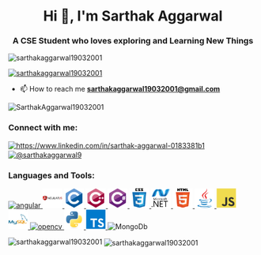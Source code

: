<h1 align="center">Hi 👋, I'm Sarthak Aggarwal</h1>
<h3 align="center">A CSE Student who loves exploring and Learning New Things</h3>

<p align="left"> <img src="https://komarev.com/ghpvc/?username=sarthakaggarwal19032001&label=Profile%20views&color=0e75b6&style=flat" alt="sarthakaggarwal19032001" /> </p>

<p align="left"> <a href="https://github.com/ryo-ma/github-profile-trophy"><img src="https://github-profile-trophy.vercel.app/?username=sarthakaggarwal19032001" alt="sarthakaggarwal19032001" /></a> </p>

- 📫 How to reach me **sarthakaggarwal19032001@gmail.com**
<p align="left"> <img src="https://komarev.com/ghpvc/?username=SarthakAggarwal19032001&label=Profile%20views&color=0e75b6&style=flat" alt="SarthakAggarwal19032001" /> </p>
<!-- 
[![Saumya's GitHub stats](https://github-readme-stats.vercel.app/api?username=saumyasingh048&show_icons=true&theme=synthwave)](https://github.com/anuraghazra/github-readme-stats)

[![Top Langs](https://github-readme-stats.vercel.app/api/top-langs/?username=saumyasingh048&theme=synthwave)](https://github.com/anuraghazra/github-readme-stats)



<p align="left"> <a href="https://github.com/ryo-ma/github-profile-trophy"><img src="https://github-profile-trophy.vercel.app/?username=saumyasingh048" alt="saumyasingh048" /></a> </p> -->
<h3 align="left">Connect with me:</h3>
<p align="left">
<a href="https://linkedin.com/in/https://www.linkedin.com/in/sarthak-aggarwal-0183381b1" target="blank"><img align="center" src="https://raw.githubusercontent.com/rahuldkjain/github-profile-readme-generator/master/src/images/icons/Social/linked-in-alt.svg" alt="https://www.linkedin.com/in/sarthak-aggarwal-0183381b1" height="30" width="40" /></a>
<a href="https://www.hackerrank.com/@sarthakaggarwal9" target="blank"><img align="center" src="https://raw.githubusercontent.com/rahuldkjain/github-profile-readme-generator/master/src/images/icons/Social/hackerrank.svg" alt="@sarthakaggarwal9" height="30" width="40" /></a>
</p>

<h3 align="left">Languages and Tools:</h3>
<p align="left"> <a href="https://angular.io" target="_blank"> <img src="https://angular.io/assets/images/logos/angular/angular.svg" alt="angular" width="40" height="40"/> </a> <a href="https://angular.io" target="_blank"> <img src="https://raw.githubusercontent.com/devicons/devicon/master/icons/angularjs/angularjs-original-wordmark.svg" alt="angularjs" width="40" height="40"/> </a> <a href="https://www.cprogramming.com/" target="_blank"> <img src="https://raw.githubusercontent.com/devicons/devicon/master/icons/c/c-original.svg" alt="c" width="40" height="40"/> </a> <a href="https://www.w3schools.com/cpp/" target="_blank"> <img src="https://raw.githubusercontent.com/devicons/devicon/master/icons/cplusplus/cplusplus-original.svg" alt="cplusplus" width="40" height="40"/> </a> <a href="https://www.w3schools.com/cs/" target="_blank"> <img src="https://raw.githubusercontent.com/devicons/devicon/master/icons/csharp/csharp-original.svg" alt="csharp" width="40" height="40"/> </a> <a href="https://www.w3schools.com/css/" target="_blank"> <img src="https://raw.githubusercontent.com/devicons/devicon/master/icons/css3/css3-original-wordmark.svg" alt="css3" width="40" height="40"/> </a> <a href="https://dotnet.microsoft.com/" target="_blank"> <img src="https://raw.githubusercontent.com/devicons/devicon/master/icons/dot-net/dot-net-original-wordmark.svg" alt="dotnet" width="40" height="40"/> </a> <a href="https://www.w3.org/html/" target="_blank"> <img src="https://raw.githubusercontent.com/devicons/devicon/master/icons/html5/html5-original-wordmark.svg" alt="html5" width="40" height="40"/> </a> <a href="https://www.java.com" target="_blank"> <img src="https://raw.githubusercontent.com/devicons/devicon/master/icons/java/java-original.svg" alt="java" width="40" height="40"/> </a> <a href="https://developer.mozilla.org/en-US/docs/Web/JavaScript" target="_blank"> <img src="https://raw.githubusercontent.com/devicons/devicon/master/icons/javascript/javascript-original.svg" alt="javascript" width="40" height="40"/> </a> <a href="https://www.mysql.com/" target="_blank"> <img src="https://raw.githubusercontent.com/devicons/devicon/master/icons/mysql/mysql-original-wordmark.svg" alt="mysql" width="40" height="40"/> </a> <a href="https://opencv.org/" target="_blank"> <img src="https://www.vectorlogo.zone/logos/opencv/opencv-icon.svg" alt="opencv" width="40" height="40"/> </a> <a href="https://www.python.org" target="_blank"> <img src="https://raw.githubusercontent.com/devicons/devicon/master/icons/python/python-original.svg" alt="python" width="40" height="40"/> </a> <a href="https://www.typescriptlang.org/" target="_blank"> <img src="https://raw.githubusercontent.com/devicons/devicon/master/icons/typescript/typescript-original.svg" alt="typescript" width="40" height="40"/> </a>
<img src="https://img.shields.io/badge/MongoDB-%234ea94b.svg?style=for-the-badge&logo=mongodb&logoColor=white)" alt="MongoDb"/>
</p>

<p><img align="left" src="https://github-readme-stats.vercel.app/api/top-langs?username=sarthakaggarwal19032001&show_icons=true&locale=en&layout=compact" alt="sarthakaggarwal19032001" /></p>

<p>&nbsp;<img align="center" src="https://github-readme-stats.vercel.app/api?username=sarthakaggarwal19032001&show_icons=true&locale=en" alt="sarthakaggarwal19032001" /></p>

